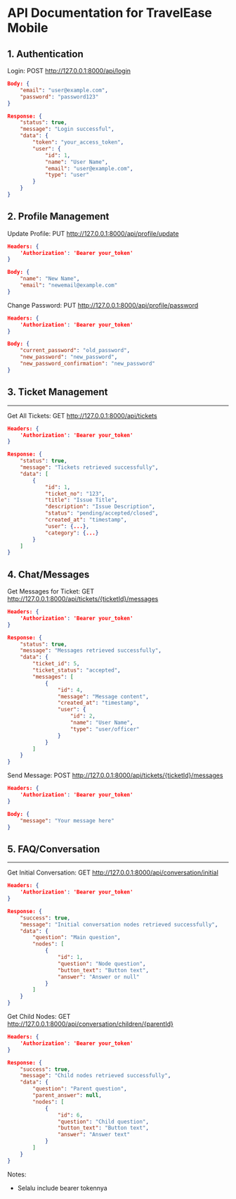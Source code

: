 # API Documentation for TravelEase Mobile

## 1. Authentication

Login:
POST http://127.0.0.1:8000/api/login

```json
Body: {
    "email": "user@example.com",
    "password": "password123"
}
```
```json
Response: {
    "status": true,
    "message": "Login successful",
    "data": {
        "token": "your_access_token",
        "user": {
            "id": 1,
            "name": "User Name",
            "email": "user@example.com",
            "type": "user"
        }
    }
}
```
## 2. Profile Management

Update Profile:
PUT http://127.0.0.1:8000/api/profile/update
```json
Headers: {
    'Authorization': 'Bearer your_token'
}
```

```json
Body: {
    "name": "New Name",
    "email": "newemail@example.com"
}
```

Change Password:
PUT http://127.0.0.1:8000/api/profile/password

```json
Headers: {
    'Authorization': 'Bearer your_token'
}
```

```json
Body: {
    "current_password": "old_password",
    "new_password": "new_password",
    "new_password_confirmation": "new_password"
}
```

## 3. Ticket Management
-----------------
Get All Tickets:
GET http://127.0.0.1:8000/api/tickets

```json
Headers: {
    'Authorization': 'Bearer your_token'
}
```

```json
Response: {
    "status": true,
    "message": "Tickets retrieved successfully",
    "data": [
        {
            "id": 1,
            "ticket_no": "123",
            "title": "Issue Title",
            "description": "Issue Description",
            "status": "pending/accepted/closed",
            "created_at": "timestamp",
            "user": {...},
            "category": {...}
        }
    ]
}
```

## 4. Chat/Messages

Get Messages for Ticket:
GET http://127.0.0.1:8000/api/tickets/{ticketId}/messages

```json
Headers: {
    'Authorization': 'Bearer your_token'
}
```

```json
Response: {
    "status": true,
    "message": "Messages retrieved successfully",
    "data": {
        "ticket_id": 5,
        "ticket_status": "accepted",
        "messages": [
            {
                "id": 4,
                "message": "Message content",
                "created_at": "timestamp",
                "user": {
                    "id": 2,
                    "name": "User Name",
                    "type": "user/officer"
                }
            }
        ]
    }
}
```

Send Message:
POST http://127.0.0.1:8000/api/tickets/{ticketId}/messages

```json
Headers: {
    'Authorization': 'Bearer your_token'
}
```

```json
Body: {
    "message": "Your message here"
}
```

## 5. FAQ/Conversation
----------------
Get Initial Conversation:
GET http://127.0.0.1:8000/api/conversation/initial

```json
Headers: {
    'Authorization': 'Bearer your_token'
}
```

```json
Response: {
    "success": true,
    "message": "Initial conversation nodes retrieved successfully",
    "data": {
        "question": "Main question",
        "nodes": [
            {
                "id": 1,
                "question": "Node question",
                "button_text": "Button text",
                "answer": "Answer or null"
            }
        ]
    }
}
```

Get Child Nodes:
GET http://127.0.0.1:8000/api/conversation/children/{parentId}

```json
Headers: {
    'Authorization': 'Bearer your_token'
}
```

```json
Response: {
    "success": true,
    "message": "Child nodes retrieved successfully",
    "data": {
        "question": "Parent question",
        "parent_answer": null,
        "nodes": [
            {
                "id": 6,
                "question": "Child question",
                "button_text": "Button text",
                "answer": "Answer text"
            }
        ]
    }
}
```
Notes:
- Selalu include bearer tokennya

